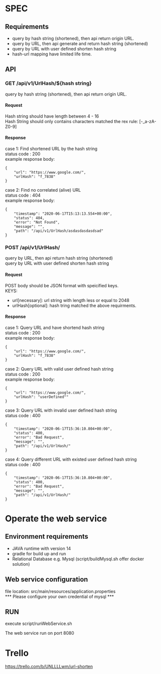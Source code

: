 # SPEC

## Requirements
 - query by hash string (shortened), then api return origin URL. 
 - query by URL, then api generate and return hash string (shortened)
 - query by URL with user defined shorten hash string
 - hash-url mapping have limited life time.

## API
### GET /api/v1/UrlHash/${hash string}
query by hash string (shortened), then api return origin URL.  
#### Request
Hash string should have length between 4 - 16  
Hash String should only contains characters matched the rex rule: [-_a-zA-Z0-9]  

#### Response
case 1: Find shortened URL by the hash string  
status code : 200  
example response body:  
```
{
    "url": "https://www.google.com/",
    "urlHash": "f_7838"
}
```

case 2: Find no correlated (alive) URL   
status code : 404  
example response body:  
```
{
    "timestamp": "2020-06-17T15:13:13.554+00:00",
    "status": 404,
    "error": "Not Found",
    "message": "",
    "path": "/api/v1/UrlHash/asdasdasdasdsad"
}
```

### POST /api/v1/UrlHash/
query by URL, then api return hash string (shortened)  
query by URL with user defined shorten hash string  

#### Request
POST body should be JSON format with speicified keys.  
KEYS:  
 - url[necessary]: url string with length less or equal to 2048  
 - urlHash[optional]: hash tring matched the above requirments.   


#### Response
case 1: Query URL and have shortend hash string  
status code : 200  
example response body:  
```
{
    "url": "https://www.google.com/",
    "urlHash": "f_7838"
}
```

case 2: Query URL with valid user defined hash string  
status code : 200  
example response body:  
```
{
    "url": "https://www.google.com/",
    "urlHash": "userDefined""
}
```

case 3: Query URL with invalid user defined hash string  
status code : 400  
```
{
    "timestamp": "2020-06-17T15:36:10.804+00:00",
    "status": 400,
    "error": "Bad Request",
    "message": "",
    "path": "/api/v1/UrlHash/"
}
```

case 4: Query different URL with existed user defined hash string  
status code : 400  
```
{
    "timestamp": "2020-06-17T15:36:10.804+00:00",
    "status": 400,
    "error": "Bad Request",
    "message": "",
    "path": "/api/v1/UrlHash/"
}
```

# Operate the web service
## Environment requirements
 - JAVA runtime with version 14
 - gradle for build up and run
 - Relational Database e.g. Mysql (script/buildMysql.sh offer docker solution)


## Web service configuration
file location: src/main/resources/application.properties   
*** Please configure your own credential of mysql ***

## RUN
execute script/runWebService.sh   

The web service run on port 8080

# Trello 
https://trello.com/b/UNLLLLwm/url-shorten
